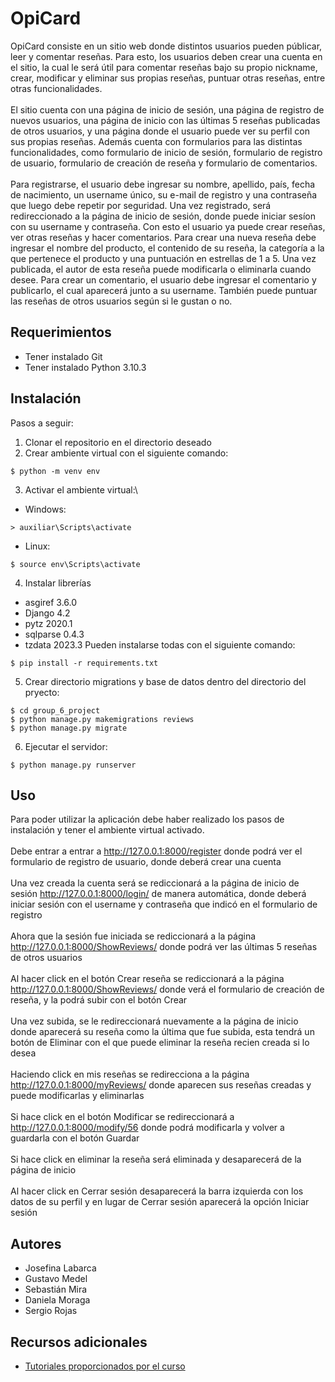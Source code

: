 # OpiCard

OpiCard consiste en un sitio web donde distintos usuarios pueden públicar, leer y comentar reseñas. Para esto, los usuarios deben crear una cuenta en el sitio, la cual le será útil para comentar reseñas bajo su propio nickname, crear, modificar y eliminar sus propias reseñas, puntuar otras reseñas, entre otras funcionalidades.\
\
El sitio cuenta con una página de inicio de sesión, una página de registro de nuevos usuarios, una página de inicio con las últimas 5 reseñas publicadas de otros usuarios, y una página donde el usuario puede ver su perfil con sus propias reseñas. Además cuenta con formularios para las distintas funcionalidades, como formulario de inicio de sesión, formulario de registro de usuario, formulario de creación de reseña y formulario de comentarios.\
\
Para registrarse, el usuario debe ingresar su nombre, apellido, país, fecha de nacimiento, un username único, su e-mail de registro y una contraseña que luego debe repetir por seguridad. Una vez registrado, será redireccionado a la página de inicio de sesión, donde puede iniciar sesíon con su username y contraseña. Con esto el usuario ya puede crear reseñas, ver otras reseñas y hacer comentarios. Para crear una nueva reseña debe ingresar el nombre del producto, el contenido de su reseña, la categoría a la que pertenece el producto y una puntuación en estrellas de 1 a 5. Una vez publicada, el autor de esta reseña puede modificarla o eliminarla cuando desee. Para crear un comentario, el usuario debe ingresar el comentario y publicarlo, el cual aparecerá junto a su username. También puede puntuar las reseñas de otros usuarios según si le gustan o no.

## Requerimientos
* Tener instalado Git
* Tener instalado Python 3.10.3

## Instalación
Pasos a seguir:
1. Clonar el repositorio en el directorio deseado
2. Crear ambiente virtual con el siguiente comando:
```
$ python -m venv env
```
3. Activar el ambiente virtual:\
* Windows:
```
> auxiliar\Scripts\activate
```
* Linux:
```
$ source env\Scripts\activate
```
4. Instalar librerías
* asgiref 3.6.0
* Django 4.2
* pytz 2020.1
* sqlparse 0.4.3
* tzdata 2023.3
Pueden instalarse todas con el siguiente comando:
```
$ pip install -r requirements.txt
```
5. Crear directorio migrations y base de datos dentro del directorio del pryecto:
```
$ cd group_6_project
$ python manage.py makemigrations reviews
$ python manage.py migrate
```
6. Ejecutar el servidor:
```
$ python manage.py runserver
```

## Uso
Para poder utilizar la aplicación debe haber realizado los pasos de instalación y tener el ambiente virtual activado.\
\
Debe entrar a entrar a http://127.0.0.1:8000/register donde podrá ver el formulario de registro de usuario, donde deberá crear una cuenta\
\
Una vez creada la cuenta será se rediccionará a la página de inicio de sesión http://127.0.0.1:8000/login/ de manera automática, donde deberá iniciar sesión con el username y contraseña que indicó en el formulario de registro\
\
Ahora que la sesión fue iniciada se rediccionará a la página http://127.0.0.1:8000/ShowReviews/ donde podrá ver las últimas 5 reseñas de otros usuarios\
\
Al hacer click en el botón Crear reseña se rediccionará a la página http://127.0.0.1:8000/ShowReviews/ donde verá el formulario de creación de reseña, y la podrá subir con el botón Crear\
\
Una vez subida, se le redireccionará nuevamente a la página de inicio donde aparecerá su reseña como la última que fue subida, esta tendrá un botón de Eliminar con el que puede eliminar la reseña recien creada si lo desea\
\
Haciendo click en mis reseñas se redirecciona a la página http://127.0.0.1:8000/myReviews/ donde aparecen sus reseñas creadas y puede modificarlas y eliminarlas\
\
Si hace click en el botón Modificar se redireccionará a http://127.0.0.1:8000/modify/56 donde podrá modificarla y volver a guardarla con el botón Guardar\
\
Si hace click en eliminar la reseña será eliminada y desaparecerá de la página de inicio\
\
Al hacer click en Cerrar sesión desaparecerá la barra izquierda con los datos de su perfil y en lugar de Cerrar sesión aparecerá la opción Iniciar sesión

## Autores
* Josefina Labarca
* Gustavo Medel
* Sebastián Mira
* Daniela Moraga
* Sergio Rojas

## Recursos adicionales
* [Tutoriales proporcionados por el curso](https://github.com/Aux-Ing-1)

